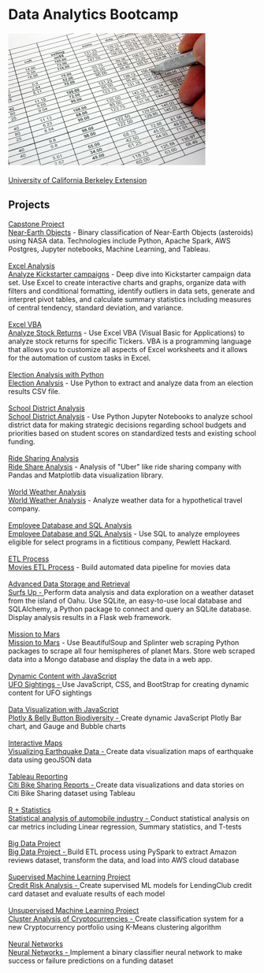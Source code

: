 # Data Analytics Bootcamp
![](totals%20and%20subtotals.png)
<br/>
<br/>
[University of California Berkeley Extension](https://bootcamp.berkeley.edu/data/)

## Projects<br/>
<ins>Capstone Project</ins>&nbsp;&nbsp;<br/>
[Near-Earth Objects](https://github.com/mwalbers1/NEOs_Project) - Binary classification of Near-Earth Objects (asteroids) using NASA data. Technologies include Python, Apache Spark, AWS Postgres, Jupyter notebooks, Machine Learning, and Tableau.
<br/><br/>
<ins>Excel Analysis</ins>&nbsp;&nbsp;<br/>
[Analyze Kickstarter campaigns](kickstarter-analysis) - Deep dive into Kickstarter campaign data set. Use Excel to create interactive charts and graphs, organize data with filters and conditional formatting, identify outliers in data sets, generate and interpret pivot tables, and calculate summary statistics including measures of central tendency, standard deviation, and variance.
<br/><br/>
<ins>Excel VBA</ins>&nbsp;&nbsp;<br/>
[Analyze Stock Returns](stock-analysis) - Use Excel VBA (Visual Basic for Applications) to analyze stock returns for specific Tickers.  VBA is a programming language that allows you to customize all aspects of Excel worksheets and it allows for the automation of custom tasks in Excel.  
<br/>
<ins>Election Analysis with Python</ins>&nbsp;&nbsp;<br/>
[Election Analysis](election-results) - Use Python to extract and analyze data from an election results CSV file.
<br/><br/>
<ins>School District Analysis</ins>&nbsp;&nbsp;<br/>
[School District Analysis](school-district-analysis) - Use Python Jupyter Notebooks to analyze school district data for making strategic decisions regarding school budgets and priorities based on student scores on standardized tests and existing school funding.
<br/><br/>
<ins>Ride Sharing Analysis</ins>&nbsp;&nbsp;<br/>
[Ride Share Analysis](pyber-analysis) - Analysis of "Uber" like ride sharing company with Pandas and Matplotlib data visualization library.
<br/><br/>
<ins>World Weather Analysis</ins>&nbsp;&nbsp;<br/>
[World Weather Analysis](world-weather-analysis) - Analyze weather data for a hypothetical travel company.
<br/><br/>
<ins>Employee Database and SQL Analysis</ins>&nbsp;&nbsp;<br/>
[Employee Database and SQL Analysis](pewlett-hackard-analysis/README.md) - Use SQL to analyze employees eligible for select programs in a fictitious company, Pewlett Hackard.<br/><br/>
<ins>ETL Process</ins>&nbsp;&nbsp;<br/>
[Movies ETL Process](movies-etl) - Build automated data pipeline for movies data
<br/><br/>
<ins>Advanced Data Storage and Retrieval</ins>&nbsp;&nbsp;<br/>
[Surfs Up - ](hawaii-weather-analysis)Perform data analysis and data exploration on a weather dataset from the island of Oahu. Use SQLite, an easy-to-use local database and SQLAlchemy, a Python package to connect and query an SQLite database. Display analysis results in a Flask web framework.
<br/><br/>
<ins>Mission to Mars</ins>&nbsp;&nbsp;<br/>
[Mission to Mars](mission-to-mars) - Use BeautifulSoup and Splinter web scraping Python packages to scrape all four hemispheres of planet Mars. Store web scraped data into a Mongo database and display the data in a web app.
<br/><br/>
<ins>Dynamic Content with JavaScript</ins>&nbsp;&nbsp;<br/>
[UFO Sightings - ](ufos) Use JavaScript, CSS, and BootStrap for creating dynamic content for UFO sightings
<br/><br/>
<ins>Data Visualization with JavaScript</ins>&nbsp;&nbsp;<br/>
[Plotly & Belly Button Biodiversity - ](bacteria-analysis) Create dynamic JavaScript Plotly Bar chart, and Gauge and Bubble charts
<br/><br/>
<ins>Interactive Maps</ins>&nbsp;&nbsp;<br/>
[Visualizing Earthquake Data - ](mapping-earthquakes/earthquake-challenge) Create data visualization maps of earthquake data using geoJSON data
<br/><br/>
<ins>Tableau Reporting</ins>&nbsp;&nbsp;<br/>
[Citi Bike Sharing Reports - ](bike-sharing) Create data visualizations and data stories on Citi Bike Sharing dataset using Tableau
<br/><br/>
<ins>R + Statistics</ins>&nbsp;&nbsp;<br/>
[Statistical analysis of automobile industry - ](car-statistical-analysis) Conduct statistical analysis on car metrics including Linear regression, Summary statistics, and T-tests
<br/><br/>
<ins>Big Data Project</ins>&nbsp;&nbsp;<br/>
[Big Data Project - ](amazon-vine-analysis) Build ETL process using PySpark to extract Amazon reviews dataset, transform the data, and load into AWS cloud database
<br/><br/>
<ins>Supervised Machine Learning Project</ins>&nbsp;&nbsp;<br/>
[Credit Risk Analysis - ](credit-risk-analysis) Create supervised ML models for LendingClub credit card dataset and evaluate results of each model
<br/><br/>
<ins>Unsupervised Machine Learning Project</ins>&nbsp;&nbsp;<br/>
[Cluster Analysis of Cryptocurrencies - ](crypto-currencies) Create classification system for a new Cryptocurrency portfolio using K-Means clustering algorithm
<br/><br/>
<ins>Neural Networks</ins>&nbsp;&nbsp;<br/>
[Neural Networks - ](https://github.com/mwalbers1/Data-Analytics-Bootcamp/tree/main/neural-network-charity-analysis) Implement a binary classifier neural network to make success or failure predictions on a funding dataset
<br/><br/>

